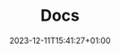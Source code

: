 ---
weight: 999
title: "Docs"
description: ""
icon: "description"
date: "2023-12-11T15:41:27+01:00"
lastmod: "2023-12-11T15:41:27+01:00"
draft: false
toc: true
---